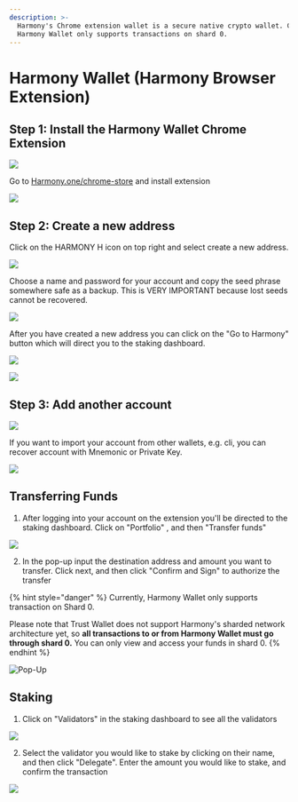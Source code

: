 ```yaml
---
description: >-
  Harmony's Chrome extension wallet is a secure native crypto wallet. Currently,
  Harmony Wallet only supports transactions on shard 0.
---
```


# Harmony Wallet \(Harmony Browser Extension\)

## **Step 1: Install the Harmony Wallet Chrome Extension**

![](https://aws1.discourse-cdn.com/standard11/uploads/harmony1/original/1X/c3679db5ae72bc67769900400799ea84a9b71ac4.png)

Go to [Harmony.one/chrome-store](https://chrome.google.com/webstore/detail/harmony/bjaeebonnimhcakeckbnemejhdpngdmd) and install extension 

![](../.gitbook/assets/image%20%28101%29.png)

## **Step 2: Create a new address**

Click on the HARMONY H icon on top right and select create a new address.

![](https://aws1.discourse-cdn.com/standard11/uploads/harmony1/original/1X/cbca5f6293da91cea68fd91d2cd90c805628f1ac.png)

Choose a name and password for your account and copy the seed phrase somewhere safe as a backup. This is VERY IMPORTANT because lost seeds cannot be recovered.

![](../.gitbook/assets/image%20%28135%29.png)

After you have created a new address you can click on the "Go to Harmony" button which will direct you to the staking dashboard.

![](../.gitbook/assets/image%20%2818%29.png)

![](../.gitbook/assets/image%20%2840%29.png)

## **Step 3: Add another account**

![](../.gitbook/assets/image%20%28156%29.png)

If you want to import your account from other wallets, e.g. cli, you can recover account with Mnemonic or Private Key.

![](../.gitbook/assets/image%20%282%29.png)

## Transferring Funds 

1. After logging into your account on the extension you'll be directed to the staking dashboard.  Click on "Portfolio" , and then "Transfer funds"

![](../.gitbook/assets/screen-shot-2020-05-11-at-4.28.52-pm.png)

2. In the pop-up input the destination address and amount you want to transfer. Click next, and then click "Confirm and Sign" to authorize the transfer

{% hint style="danger" %}
Currently, Harmony Wallet only supports transaction on Shard 0.

Please note that Trust Wallet does not support Harmony's sharded network architecture yet, so **all transactions to or from Harmony Wallet must go through shard 0.** You can only view and access your funds in shard 0.
{% endhint %}

![Pop-Up ](../.gitbook/assets/screen-shot-2020-05-11-at-4.36.45-pm.png)

## Staking

1. Click on "Validators" in the staking dashboard to see all the validators 

![](../.gitbook/assets/screen-shot-2020-05-11-at-4.41.22-pm.png)

2. Select the validator you would like to stake by clicking on their name, and then click "Delegate". Enter the amount you would like to stake, and confirm the transaction

![](../.gitbook/assets/screen-shot-2020-05-11-at-4.45.27-pm.png)

